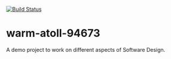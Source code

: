 [![Build Status](https://travis-ci.com/mambax/warm-atoll-94673.svg?branch=master)](https://travis-ci.com/mambax/warm-atoll-94673)

# warm-atoll-94673

A demo project to work on different aspects of Software Design.
